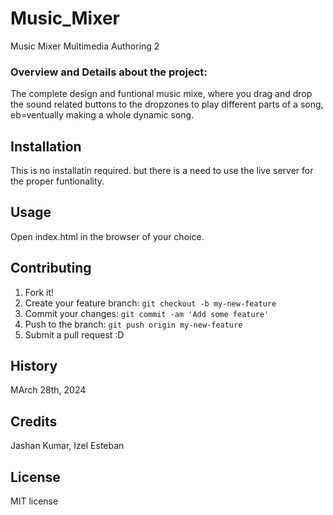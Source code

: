 # Music_Mixer
Music Mixer  Multimedia Authoring 2

### Overview and Details about the project:
The complete design and funtional music mixe, where you drag and drop the sound related buttons to the dropzones to play different parts of a song, eb=ventually making a whole dynamic song.


## Installation
This is no installatin required. but there is a need to use the live server for the proper funtionality.

## Usage
Open index.html in the browser of your choice.

## Contributing
1. Fork it!
2. Create your feature branch: `git checkout -b my-new-feature`
3. Commit your changes: `git commit -am 'Add some feature'`
4. Push to the branch: `git push origin my-new-feature`
5. Submit a pull request :D

## History
MArch 28th, 2024

## Credits
Jashan Kumar, Izel Esteban

## License
MIT license